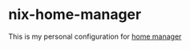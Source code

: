 # nix-home-manager

This is my personal configuration for [home manager](https://github.com/rycee/home-manager)